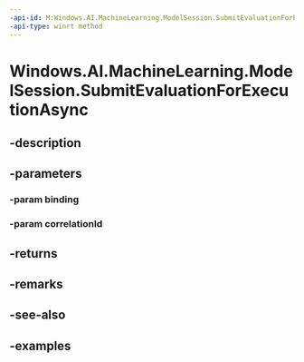 ```yaml
---
-api-id: M:Windows.AI.MachineLearning.ModelSession.SubmitEvaluationForExecutionAsync(Windows.AI.MachineLearning.ModelBinding,System.String)
-api-type: winrt method
---
```


<!-- Method syntax.
public IAsyncOperation<IModelSubmitEvaluationResult> ModelSession.SubmitEvaluationForExecutionAsync(ModelBinding binding, String correlationId)
-->

# Windows.AI.MachineLearning.ModelSession.SubmitEvaluationForExecutionAsync

## -description

## -parameters
### -param binding

### -param correlationId

## -returns

## -remarks

## -see-also

## -examples

